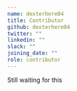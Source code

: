 ```yaml
---
name: dexterhere04
title: Contributor
github: dexterhere04
twitter: ""
linkedin: ""
slack: ""
joining_date: ""
role: contributor
---
```


Still waiting for this
